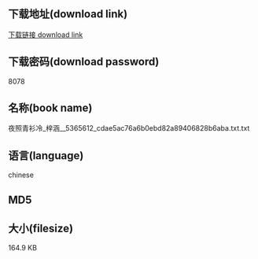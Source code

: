 ## 下载地址(download link)
[下载链接 download link](https://voluble-croquembouche-d321dc.netlify.app/?s=%E5%A4%9C%E7%85%A7%E9%9D%92%E8%A1%AB%E5%86%B7_%E6%A2%93%E6%B6%B5__5365612_cdae5ac76a6b0ebd82a89406828b6aba.txt)

## 下载密码(download password)
8078

## 名称(book name)
夜照青衫冷_梓涵__5365612_cdae5ac76a6b0ebd82a89406828b6aba.txt.txt

## 语言(language)
chinese

## MD5


## 大小(filesize)
164.9 KB
